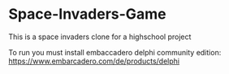 # Space-Invaders-Game

This is a space invaders clone for a highschool project

To run you must install embaccadero delphi community edition: https://www.embarcadero.com/de/products/delphi
